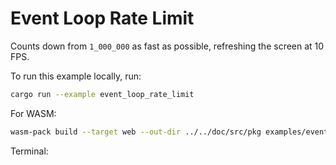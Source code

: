 # Event Loop Rate Limit

Counts down from `1_000_000` as fast as possible, refreshing the screen at 10 FPS.

To run this example locally, run:

```bash
cargo run --example event_loop_rate_limit
```

For WASM:

```bash
wasm-pack build --target web --out-dir ../../doc/src/pkg examples/event_loop_rate_limit
```

Terminal:

<div id="terminal" class="language-bash hljs" style="display: block; font-family: monospace;"></div>

<script type="module">
import init, * as exports from '../pkg/example_event_loop_rate_limit.js';
window.onload = async function() {
    await init();
    exports.run();
};
</script>
